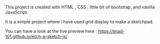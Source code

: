 This project is created with HTML , CSS , little bit of bootstrap, and vanilla JavaScript.

It is a simple project where i have used grid display to make a sketchpad.

You can have a look at the live preview here :
https://imad-101.github.io/etch-a-sketch-js/


